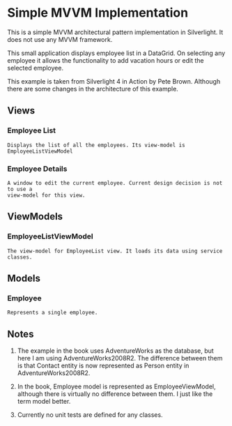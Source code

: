 Simple MVVM Implementation
==========================

This is a simple MVVM architectural pattern implementation
in Silverlight. It does not use any MVVM framework.

This small application displays employee list in a DataGrid.
On selecting any employee it allows the functionality to add 
vacation hours or edit the selected employee.

This example is taken from Silverlight 4 in Action by Pete Brown.
Although there are some changes in the architecture of this example.

Views
-----

### Employee List
	Displays the list of all the employees. Its view-model is EmployeeListViewModel

### Employee Details
	A window to edit the current employee. Current design decision is not to use a 
	view-model for this view.

ViewModels
----------

### EmployeeListViewModel
	The view-model for EmployeeList view. It loads its data using service classes.

Models
------

### Employee
	Represents a single employee.

Notes
-----

1. The example in the book uses AdventureWorks as the database, but here I am using
AdventureWorks2008R2. The difference between them is that Contact entity is now represented as
Person entity in AdventureWorks2008R2.

2. In the book, Employee model is represented as EmployeeViewModel, although there is 
virtually no difference between them. I just like the term model better.

3. Currently no unit tests are defined for any classes.



